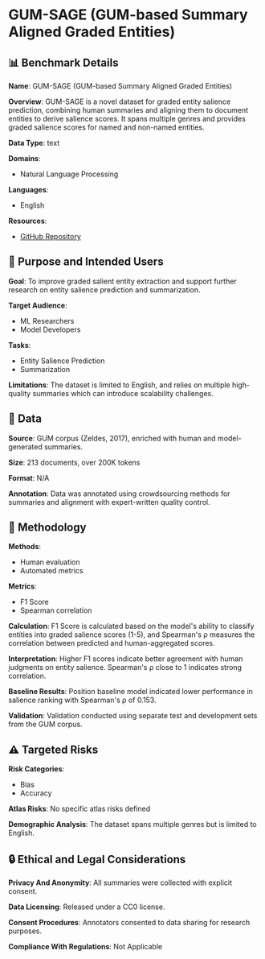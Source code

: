 # GUM-SAGE (GUM-based Summary Aligned Graded Entities)

## 📊 Benchmark Details

**Name**: GUM-SAGE (GUM-based Summary Aligned Graded Entities)

**Overview**: GUM-SAGE is a novel dataset for graded entity salience prediction, combining human summaries and aligning them to document entities to derive salience scores. It spans multiple genres and provides graded salience scores for named and non-named entities.

**Data Type**: text

**Domains**:
- Natural Language Processing

**Languages**:
- English

**Resources**:
- [GitHub Repository](https://github.com/jl908069/gum_sum_salience1)

## 🎯 Purpose and Intended Users

**Goal**: To improve graded salient entity extraction and support further research on entity salience prediction and summarization.

**Target Audience**:
- ML Researchers
- Model Developers

**Tasks**:
- Entity Salience Prediction
- Summarization

**Limitations**: The dataset is limited to English, and relies on multiple high-quality summaries which can introduce scalability challenges.

## 💾 Data

**Source**: GUM corpus (Zeldes, 2017), enriched with human and model-generated summaries.

**Size**: 213 documents, over 200K tokens

**Format**: N/A

**Annotation**: Data was annotated using crowdsourcing methods for summaries and alignment with expert-written quality control.

## 🔬 Methodology

**Methods**:
- Human evaluation
- Automated metrics

**Metrics**:
- F1 Score
- Spearman correlation

**Calculation**: F1 Score is calculated based on the model's ability to classify entities into graded salience scores (1-5), and Spearman's ρ measures the correlation between predicted and human-aggregated scores.

**Interpretation**: Higher F1 scores indicate better agreement with human judgments on entity salience. Spearman's ρ close to 1 indicates strong correlation.

**Baseline Results**: Position baseline model indicated lower performance in salience ranking with Spearman's ρ of 0.153.

**Validation**: Validation conducted using separate test and development sets from the GUM corpus.

## ⚠️ Targeted Risks

**Risk Categories**:
- Bias
- Accuracy

**Atlas Risks**:
No specific atlas risks defined

**Demographic Analysis**: The dataset spans multiple genres but is limited to English.

## 🔒 Ethical and Legal Considerations

**Privacy And Anonymity**: All summaries were collected with explicit consent.

**Data Licensing**: Released under a CC0 license.

**Consent Procedures**: Annotators consented to data sharing for research purposes.

**Compliance With Regulations**: Not Applicable
